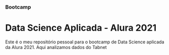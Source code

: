 ### Bootcamp 
# Data Science Aplicada - Alura 2021
Este é o meu repositório pessoal para o bootcamp de Data Science aplicada da Alura 2021. Aqui analizamos dados do Tabnet
